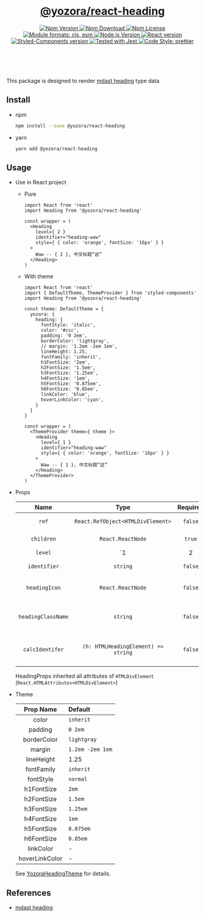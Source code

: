 <header>
  <h1 align="center">
    <a href="https://github.com/guanghechen/yozora-react/tree/master/packages/code#readme">@yozora/react-heading</a>
  </h1>
  <div align="center">
    <a href="https://www.npmjs.com/package/@yozora/react-heading">
      <img
        alt="Npm Version"
        src="https://img.shields.io/npm/v/@yozora/react-heading.svg"
      />
    </a>
    <a href="https://www.npmjs.com/package/@yozora/react-heading">
      <img
        alt="Npm Download"
        src="https://img.shields.io/npm/dm/@yozora/react-heading.svg"
      />
    </a>
    <a href="https://www.npmjs.com/package/@yozora/react-heading">
      <img
        alt="Npm License"
        src="https://img.shields.io/npm/l/@yozora/react-heading.svg"
      />
    </a>
    <a href="#install">
      <img
        alt="Module formats: cjs, esm"
        src="https://img.shields.io/badge/module_formats-cjs%2C%20esm-green.svg"
      />
    </a>
    <a href="https://github.com/nodejs/node">
      <img
        alt="Node.js Version"
        src="https://img.shields.io/node/v/@yozora/react-heading"
      />
    </a>
    <a href="https://github.com/facebook/react">
      <img
        alt="React version"
        src="https://img.shields.io/npm/dependency-version/@yozora/react-heading/peer/react"
      />
    </a>
    <a href="https://github.com/styled-components/styled-components">
      <img
        alt="Styled-Components version"
        src="https://img.shields.io/npm/dependency-version/@yozora/react-heading/peer/styled-components"
      />
    </a>
    <a href="https://github.com/facebook/jest">
      <img
        alt="Tested with Jest"
        src="https://img.shields.io/badge/tested_with-jest-9c465e.svg"
      />
    </a>
    <a href="https://github.com/prettier/prettier">
      <img
        alt="Code Style: prettier"
        src="https://img.shields.io/badge/code_style-prettier-ff69b4.svg?style=flat-square"
      />
    </a>
  </div>
</header>
<br/>

This package is designed to render [mdast heading][] type data


## Install

* npm

  ```bash
  npm install --save @yozora/react-heading
  ```

* yarn

  ```bash
  yarn add @yozora/react-heading
  ```

## Usage
  * Use in React project

    - Pure

      ```tsx
      import React from 'react'
      import Heading from '@yozora/react-heading'

      const wrapper = (
        <Heading
          level={ 2 }
          identifier="heading-waw"
          style={ { color: 'orange', fontSize: '16px' } }
        >
          Waw -- { 2 }, 中文标题“这”
        </Heading>
      )
      ```

    - With theme

      ```tsx
      import React from 'react'
      import { DefaultTheme, ThemeProvider } from 'styled-components'
      import Heading from '@yozora/react-heading'

      const theme: DefaultTheme = {
        yozora: {
          heading: {
            fontStyle: 'italic',
            color: '#ccc',
            padding: '0 2em',
            borderColor: 'lightgray',
            // margin: '1.2em -2em 1em',
            lineHeight: 1.25,
            fontFamily: 'inherit',
            h1FontSize: '2em',
            h2FontSize: '1.5em',
            h3FontSize: '1.25em',
            h4FontSize: '1em',
            h5FontSize: '0.875em',
            h6FontSize: '0.85em',
            linkColor: 'blue',
            hoverLinkColor: 'cyan',
          }
        }
      }

      const wrapper = (
        <ThemeProvider theme={ theme }>
          <Heading
            level={ 1 }
            identifier="heading-waw"
            style={ { color: 'orange', fontSize: '16px' } }
          >
            Waw -- { 1 }, 中文标题“这”
          </Heading>
        </ThemeProvider>
      )
      ```

  * Props

     Name               | Type                                | Required  | Default                     | Description
    :------------------:|:-----------------------------------:|:---------:|:---------------------------:|:-------------
     `ref`              | `React.RefObject<HTMLDivElement>`   | `false`   | -                           | Forwarded ref callback
     `children`         | `React.ReactNode`                   | `true`    | -                           | Heading content
     `level`            | `1|2|3|4|5|6`                       | `true`    | -                           | Heading level
     `identifier`       | `string`                            | `false`   | `heading-{e.textContent}`   | Heading identifier
     `headingIcon`      | `React.ReactNode`                   | `false`   | `<HeadingHeadingIcon />`    | Heading heading icon
     `headingClassName` | `string`                            | `false`   | -                           | css className for heading heading
     `calcIdentifer`    | `(h: HTMLHeadingElement) => string` | `false`   | `calcIdentifierForHeading`  | generate identifier if it not specified

    HeadingProps inherited all attributes of `HTMLDivElement` (`React.HTMLAttributes<HTMLDivElement>`)

  * Theme

     Prop Name      | Default
    :--------------:|:--------------
     color          | `inherit`
     padding        | `0 2em`
     borderColor    | `lightgray`
     margin         | `1.2em -2em 1em`
     lineHeight     | 1.25
     fontFamily     | `inherit`
     fontStyle      | `normal`
     h1FontSize     | `2em`
     h2FontSize     | `1.5em`
     h3FontSize     | `1.25em`
     h4FontSize     | `1em`
     h5FontSize     | `0.875em`
     h6FontSize     | `0.85em`
     linkColor      | -
     hoverLinkColor | -

    See [YozoraHeadingTheme][] for details.


## References

  - [mdast heading][]


[mdast heading]: https://github.com/syntax-tree/mdast#heading
[YozoraHeadingTheme]: https://github.com/guanghechen/yozora-react/blob/master/packages/heading/src/theme.ts
